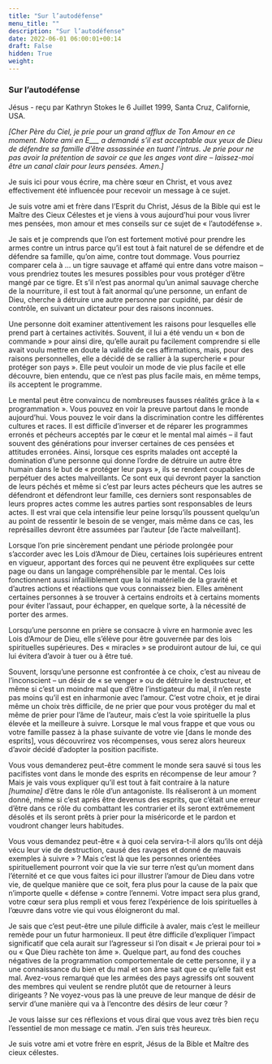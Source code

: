 ```yaml
---
title: "Sur l’autodéfense"
menu_title: ""
description: "Sur l’autodéfense"
date: 2022-06-01 06:00:01+00:14
draft: False
hidden: True
weight:
---
```

### Sur l’autodéfense

Jésus - reçu par Kathryn Stokes le 6 Juillet 1999, Santa Cruz, Californie, USA.

*[Cher Père du Ciel, je prie pour un grand afflux de Ton Amour en ce moment. Notre ami en E___ a demandé s’il est acceptable aux yeux de Dieu de défendre sa famille d’être assassinée en tuant l’intrus. Je prie pour ne pas avoir la prétention de savoir ce que les anges vont dire – laissez-moi être un canal clair pour leurs pensées. Amen.]*

Je suis ici pour vous écrire, ma chère sœur en Christ, et vous avez effectivement été influencée pour recevoir un message à ce sujet.

Je suis votre ami et frère dans l’Esprit du Christ, Jésus de la Bible qui est le Maître des Cieux Célestes et je viens à vous aujourd’hui pour vous livrer mes pensées, mon amour et mes conseils sur ce sujet de « l’autodéfense ».

Je sais et je comprends que l’on est fortement motivé pour prendre les armes contre un intrus parce qu’il est tout à fait naturel de se défendre et de défendre sa famille, qu’on aime, contre tout dommage. Vous pourriez comparer cela à … un tigre sauvage et affamé qui entre dans votre maison – vous prendriez toutes les mesures possibles pour vous protéger d’être mangé par ce tigre. Et s’il n’est pas anormal qu’un animal sauvage cherche de la nourriture, il est tout à fait anormal qu’une personne, un enfant de Dieu, cherche à détruire une autre personne par cupidité, par désir de contrôle, en suivant un dictateur pour des raisons inconnues.

Une personne doit examiner attentivement les raisons pour lesquelles elle prend part à certaines activités. Souvent, il lui a été vendu un « bon de commande » pour ainsi dire, qu’elle aurait pu facilement comprendre si elle avait voulu mettre en doute la validité de ces affirmations, mais, pour des raisons personnelles, elle a décidé de se rallier à la supercherie « pour protéger son pays ». EIle peut vouloir un mode de vie plus facile et elle découvre, bien entendu, que ce n’est pas plus facile mais, en même temps, ils acceptent le programme.

Le mental peut être convaincu de nombreuses fausses réalités grâce à la « programmation ». Vous pouvez en voir la preuve partout dans le monde aujourd’hui. Vous pouvez le voir dans la discrimination contre les différentes cultures et races. Il est difficile d’inverser et de réparer les programmes erronés et pécheurs acceptés par le cœur et le mental mal aimés – il faut souvent des générations pour inverser certaines de ces pensées et attitudes erronées. Ainsi, lorsque ces esprits malades ont accepté la domination d’une personne qui donne l’ordre de détruire un autre être humain dans le but de « protéger leur pays », ils se rendent coupables de perpétuer des actes malveillants. Ce sont eux qui devront payer la sanction de leurs péchés et même si c’est par leurs actes pécheurs que les autres se défendront et défendront leur famille, ces derniers sont responsables de leurs propres actes comme les autres parties sont responsables de leurs actes. Il est vrai que cela intensifie leur peine lorsqu’ils poussent quelqu’un au point de ressentir le besoin de se venger, mais même dans ce cas, les représailles devront être assumées par l’auteur [de l’acte malveillant].

Lorsque l’on prie sincèrement pendant une période prolongée pour s’accorder avec les Lois d’Amour de Dieu, certaines lois supérieures entrent en vigueur, apportant des forces qui ne peuvent être expliquées sur cette page ou dans un langage compréhensible par le mental. Ces lois fonctionnent aussi infailliblement que la loi matérielle de la gravité et d’autres actions et réactions que vous connaissez bien. Elles amènent certaines personnes à se trouver à certains endroits et à certains moments pour éviter l’assaut, pour échapper, en quelque sorte, à la nécessité de porter des armes.

Lorsqu’une personne en prière se consacre à vivre en harmonie avec les Lois d’Amour de Dieu, elle s’élève pour être gouvernée par des lois spirituelles supérieures. Des « miracles » se produiront autour de lui, ce qui lui évitera d’avoir à tuer ou à être tué.

Souvent, lorsqu’une personne est confrontée à ce choix, c’est au niveau de l’inconscient – un désir de « se venger » ou de détruire le destructeur, et même si c’est un moindre mal que d’être l’instigateur du mal, il n’en reste pas moins qu’il est en inharmonie avec l’amour. C’est votre choix, et je dirai même un choix très difficile, de ne prier que pour vous protéger du mal et même de prier pour l’âme de l’auteur, mais c’est la voie spirituelle la plus élevée et la meilleure à suivre. Lorsque le mal vous frappe et que vous ou votre famille passez à la phase suivante de votre vie [dans le monde des esprits], vous découvrirez vos récompenses, vous serez alors heureux d’avoir décidé d’adopter la position pacifiste.

Vous vous demanderez peut-être comment le monde sera sauvé si tous les pacifistes vont dans le monde des esprits en récompense de leur amour ? Mais je vais vous expliquer qu’il est tout à fait contraire à la nature *[humaine]* d’être dans le rôle d’un antagoniste. Ils réaliseront à un moment donné, même si c’est après être devenus des esprits, que c’était une erreur d’être dans ce rôle du combattant les contrarier et ils seront extrêmement désolés et ils seront prêts à prier pour la miséricorde et le pardon et voudront changer leurs habitudes.

Vous vous demandez peut-être « à quoi cela servira-t-il alors qu’ils ont déjà vécu leur vie de destruction, causé des ravages et donné de mauvais exemples à suivre » ? Mais c’est là que les personnes orientées spirituellement pourront voir que la vie sur terre n’est qu’un moment dans l’éternité et ce que vous faites ici pour illustrer l’amour de Dieu dans votre vie, de quelque manière que ce soit, fera plus pour la cause de la paix que n’importe quelle « défense » contre l’ennemi. Votre impact sera plus grand, votre cœur sera plus rempli et vous ferez l’expérience de lois spirituelles à l’œuvre dans votre vie qui vous éloigneront du mal.

Je sais que c’est peut-être une pilule difficile à avaler, mais c’est le meilleur remède pour un futur harmonieux. Il peut être difficile d’expliquer l’impact significatif que cela aurait sur l’agresseur si l’on disait « Je prierai pour toi » ou « Que Dieu rachète ton âme ». Quelque part, au fond des couches négatives de la programmation comportementale de cette personne, il y a une connaissance du bien et du mal et son âme sait que ce qu’elle fait est mal. Avez-vous remarqué que les armées des pays agressifs ont souvent des membres qui veulent se rendre plutôt que de retourner à leurs dirigeants ? Ne voyez-vous pas là une preuve de leur manque de désir de servir d’une manière qui va à l’encontre des désirs de leur cœur ?

Je vous laisse sur ces réflexions et vous dirai que vous avez très bien reçu l’essentiel de mon message ce matin. J’en suis très heureux.

Je suis votre ami et votre frère en esprit, Jésus de la Bible et Maître des cieux célestes.

